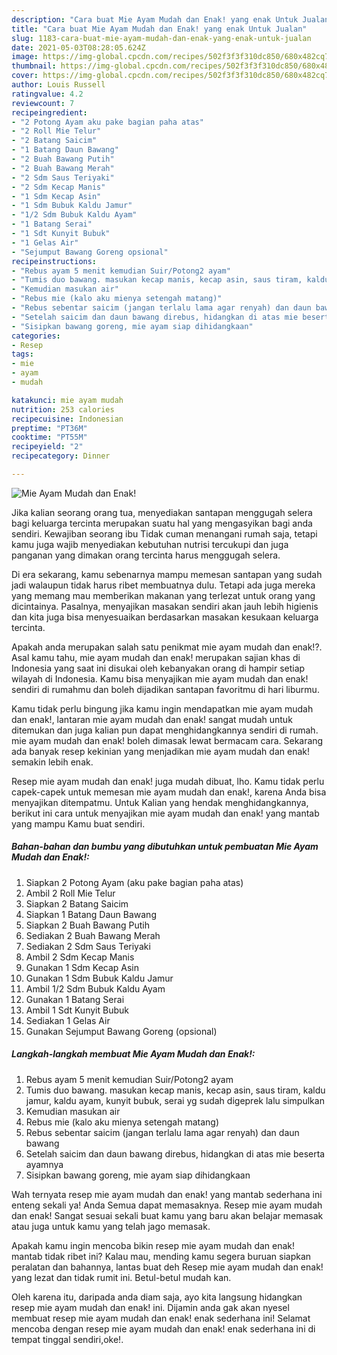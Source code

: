 ```yaml
---
description: "Cara buat Mie Ayam Mudah dan Enak! yang enak Untuk Jualan"
title: "Cara buat Mie Ayam Mudah dan Enak! yang enak Untuk Jualan"
slug: 1183-cara-buat-mie-ayam-mudah-dan-enak-yang-enak-untuk-jualan
date: 2021-05-03T08:28:05.624Z
image: https://img-global.cpcdn.com/recipes/502f3f3f310dc850/680x482cq70/mie-ayam-mudah-dan-enak-foto-resep-utama.jpg
thumbnail: https://img-global.cpcdn.com/recipes/502f3f3f310dc850/680x482cq70/mie-ayam-mudah-dan-enak-foto-resep-utama.jpg
cover: https://img-global.cpcdn.com/recipes/502f3f3f310dc850/680x482cq70/mie-ayam-mudah-dan-enak-foto-resep-utama.jpg
author: Louis Russell
ratingvalue: 4.2
reviewcount: 7
recipeingredient:
- "2 Potong Ayam aku pake bagian paha atas"
- "2 Roll Mie Telur"
- "2 Batang Saicim"
- "1 Batang Daun Bawang"
- "2 Buah Bawang Putih"
- "2 Buah Bawang Merah"
- "2 Sdm Saus Teriyaki"
- "2 Sdm Kecap Manis"
- "1 Sdm Kecap Asin"
- "1 Sdm Bubuk Kaldu Jamur"
- "1/2 Sdm Bubuk Kaldu Ayam"
- "1 Batang Serai"
- "1 Sdt Kunyit Bubuk"
- "1 Gelas Air"
- "Sejumput Bawang Goreng opsional"
recipeinstructions:
- "Rebus ayam 5 menit kemudian Suir/Potong2 ayam"
- "Tumis duo bawang. masukan kecap manis, kecap asin, saus tiram, kaldu jamur, kaldu ayam, kunyit bubuk, serai yg sudah digeprek lalu simpulkan"
- "Kemudian masukan air"
- "Rebus mie (kalo aku mienya setengah matang)"
- "Rebus sebentar saicim (jangan terlalu lama agar renyah) dan daun bawang"
- "Setelah saicim dan daun bawang direbus, hidangkan di atas mie beserta ayamnya"
- "Sisipkan bawang goreng, mie ayam siap dihidangkaan"
categories:
- Resep
tags:
- mie
- ayam
- mudah

katakunci: mie ayam mudah 
nutrition: 253 calories
recipecuisine: Indonesian
preptime: "PT36M"
cooktime: "PT55M"
recipeyield: "2"
recipecategory: Dinner

---
```



![Mie Ayam Mudah dan Enak!](https://img-global.cpcdn.com/recipes/502f3f3f310dc850/680x482cq70/mie-ayam-mudah-dan-enak-foto-resep-utama.jpg)

Jika kalian seorang orang tua, menyediakan santapan menggugah selera bagi keluarga tercinta merupakan suatu hal yang mengasyikan bagi anda sendiri. Kewajiban seorang ibu Tidak cuman menangani rumah saja, tetapi kamu juga wajib menyediakan kebutuhan nutrisi tercukupi dan juga panganan yang dimakan orang tercinta harus menggugah selera.

Di era  sekarang, kamu sebenarnya mampu memesan santapan yang sudah jadi walaupun tidak harus ribet membuatnya dulu. Tetapi ada juga mereka yang memang mau memberikan makanan yang terlezat untuk orang yang dicintainya. Pasalnya, menyajikan masakan sendiri akan jauh lebih higienis dan kita juga bisa menyesuaikan berdasarkan masakan kesukaan keluarga tercinta. 



Apakah anda merupakan salah satu penikmat mie ayam mudah dan enak!?. Asal kamu tahu, mie ayam mudah dan enak! merupakan sajian khas di Indonesia yang saat ini disukai oleh kebanyakan orang di hampir setiap wilayah di Indonesia. Kamu bisa menyajikan mie ayam mudah dan enak! sendiri di rumahmu dan boleh dijadikan santapan favoritmu di hari liburmu.

Kamu tidak perlu bingung jika kamu ingin mendapatkan mie ayam mudah dan enak!, lantaran mie ayam mudah dan enak! sangat mudah untuk ditemukan dan juga kalian pun dapat menghidangkannya sendiri di rumah. mie ayam mudah dan enak! boleh dimasak lewat bermacam cara. Sekarang ada banyak resep kekinian yang menjadikan mie ayam mudah dan enak! semakin lebih enak.

Resep mie ayam mudah dan enak! juga mudah dibuat, lho. Kamu tidak perlu capek-capek untuk memesan mie ayam mudah dan enak!, karena Anda bisa menyajikan ditempatmu. Untuk Kalian yang hendak menghidangkannya, berikut ini cara untuk menyajikan mie ayam mudah dan enak! yang mantab yang mampu Kamu buat sendiri.

<!--inarticleads1-->

##### Bahan-bahan dan bumbu yang dibutuhkan untuk pembuatan Mie Ayam Mudah dan Enak!:

1. Siapkan 2 Potong Ayam (aku pake bagian paha atas)
1. Ambil 2 Roll Mie Telur
1. Siapkan 2 Batang Saicim
1. Siapkan 1 Batang Daun Bawang
1. Siapkan 2 Buah Bawang Putih
1. Sediakan 2 Buah Bawang Merah
1. Sediakan 2 Sdm Saus Teriyaki
1. Ambil 2 Sdm Kecap Manis
1. Gunakan 1 Sdm Kecap Asin
1. Gunakan 1 Sdm Bubuk Kaldu Jamur
1. Ambil 1/2 Sdm Bubuk Kaldu Ayam
1. Gunakan 1 Batang Serai
1. Ambil 1 Sdt Kunyit Bubuk
1. Sediakan 1 Gelas Air
1. Gunakan Sejumput Bawang Goreng (opsional)




<!--inarticleads2-->

##### Langkah-langkah membuat Mie Ayam Mudah dan Enak!:

1. Rebus ayam 5 menit kemudian Suir/Potong2 ayam
1. Tumis duo bawang. masukan kecap manis, kecap asin, saus tiram, kaldu jamur, kaldu ayam, kunyit bubuk, serai yg sudah digeprek lalu simpulkan
1. Kemudian masukan air
1. Rebus mie (kalo aku mienya setengah matang)
1. Rebus sebentar saicim (jangan terlalu lama agar renyah) dan daun bawang
1. Setelah saicim dan daun bawang direbus, hidangkan di atas mie beserta ayamnya
1. Sisipkan bawang goreng, mie ayam siap dihidangkaan




Wah ternyata resep mie ayam mudah dan enak! yang mantab sederhana ini enteng sekali ya! Anda Semua dapat memasaknya. Resep mie ayam mudah dan enak! Sangat sesuai sekali buat kamu yang baru akan belajar memasak atau juga untuk kamu yang telah jago memasak.

Apakah kamu ingin mencoba bikin resep mie ayam mudah dan enak! mantab tidak ribet ini? Kalau mau, mending kamu segera buruan siapkan peralatan dan bahannya, lantas buat deh Resep mie ayam mudah dan enak! yang lezat dan tidak rumit ini. Betul-betul mudah kan. 

Oleh karena itu, daripada anda diam saja, ayo kita langsung hidangkan resep mie ayam mudah dan enak! ini. Dijamin anda gak akan nyesel membuat resep mie ayam mudah dan enak! enak sederhana ini! Selamat mencoba dengan resep mie ayam mudah dan enak! enak sederhana ini di tempat tinggal sendiri,oke!.

